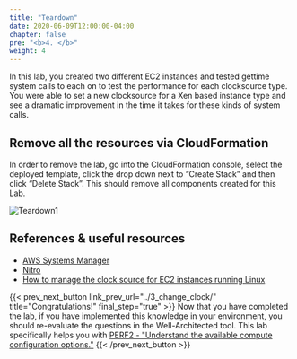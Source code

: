 ```yaml
---
title: "Teardown"
date: 2020-06-09T12:00:00-04:00
chapter: false
pre: "<b>4. </b>"
weight: 4
---
```

In this lab, you created two different EC2 instances and tested gettime system calls to each on to test the performance for each clocksource type.  You were able to set a new clocksource for a Xen based instance type and see a dramatic improvement in the time it takes for these kinds of system calls.


## Remove all the resources via CloudFormation
In order to remove the lab, go into the CloudFormation console, select the deployed template, click the drop down next to “Create Stack” and then click “Delete Stack”.  This should remove all components created for this Lab.

![Teardown1](/Performance/100_Clock_Source_Performance/Images/Teardown1.png)



## References & useful resources
* [AWS Systems Manager](https://aws.amazon.com/systems-manager/)
* [Nitro](https://aws.amazon.com/ec2/nitro/)
* [How to manage the clock source for EC2 instances running Linux](https://aws.amazon.com/premiumsupport/knowledge-center/manage-ec2-linux-clock-source/)


{{< prev_next_button link_prev_url="../3_change_clock/" title="Congratulations!" final_step="true" >}}
Now that you have completed the lab, if you have implemented this knowledge in your environment, you should re-evaluate the questions in the Well-Architected tool. This lab specifically helps you with [PERF2 - "Understand the available compute configuration options."](https://docs.aws.amazon.com/wellarchitected/latest/framework/a-selection.html)
{{< /prev_next_button >}}
